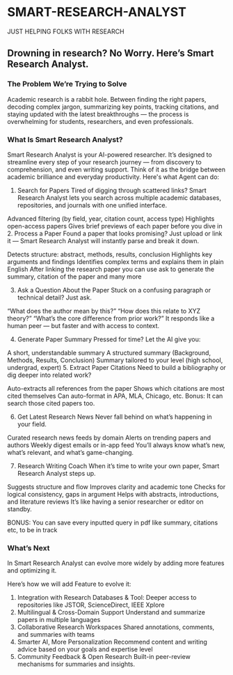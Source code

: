 # SMART-RESEARCH-ANALYST

JUST HELPING FOLKS WITH RESEARCH

## Drowning in research? No Worry. Here’s Smart Research Analyst.

### The Problem We’re Trying to Solve
Academic research is a rabbit hole.
Between finding the right papers, decoding complex jargon, summarizing key points, tracking citations, and staying updated with the latest breakthroughs — the process is overwhelming for students, researchers, and even professionals.

### What Is Smart Research Analyst?
Smart Research Analyst is your AI-powered researcher.
It’s designed to streamline every step of your research journey — from discovery to comprehension, and even writing support. Think of it as the bridge between academic brilliance and everyday productivity.
Here's what Agent can do:
1. Search for Papers
Tired of digging through scattered links?
Smart Research Analyst lets you search across multiple academic databases, repositories, and journals with one unified interface.

Advanced filtering (by field, year, citation count, access type)
Highlights open-access papers
Gives brief previews of each paper before you dive in
2. Process a Paper
Found a paper that looks promising?
Just upload or link it — Smart Research Analyst will instantly parse and break it down.

Detects structure: abstract, methods, results, conclusion
Highlights key arguments and findings
Identifies complex terms and explains them in plain English
After linking the research paper you can use ask to generate the summary, citation of the paper and many more

3. Ask a Question About the Paper
Stuck on a confusing paragraph or technical detail?
Just ask.

“What does the author mean by this?”
“How does this relate to XYZ theory?”
“What’s the core difference from prior work?”
It responds like a human peer — but faster and with access to context.

4. Generate Paper Summary
Pressed for time? Let the AI give you:

A short, understandable summary
A structured summary (Background, Methods, Results, Conclusion)
Summary tailored to your level (high school, undergrad, expert)
5. Extract Paper Citations
Need to build a bibliography or dig deeper into related work?

Auto-extracts all references from the paper
Shows which citations are most cited themselves
Can auto-format in APA, MLA, Chicago, etc.
Bonus: It can search those cited papers too.

6. Get Latest Research News
Never fall behind on what’s happening in your field.

Curated research news feeds by domain
Alerts on trending papers and authors
Weekly digest emails or in-app feed
You’ll always know what’s new, what’s relevant, and what’s game-changing.

7. Research Writing Coach
When it’s time to write your own paper, Smart Research Analyst steps up.

Suggests structure and flow
Improves clarity and academic tone
Checks for logical consistency, gaps in argument
Helps with abstracts, introductions, and literature reviews
It’s like having a senior researcher or editor on standby.

BONUS: You can save every inputted query in pdf like summary, citations etc, to be in track

### What’s Next
In Smart Research Analyst can evolve more widely by adding more features and optimizing it.

Here’s how we will add Feature to evolve it:

1. Integration with Research Databases & Tool:
      Deeper access to repositories like JSTOR, ScienceDirect, IEEE Xplore
2. Multilingual & Cross-Domain Support
      Understand and summarize papers in multiple languages
3. Collaborative Research Workspaces
      Shared annotations, comments, and summaries with teams
4. Smarter AI, More Personalization
      Recommend content and writing advice based on your goals and expertise level
5. Community Feedback & Open Research
      Built-in peer-review mechanisms for summaries and insights.


